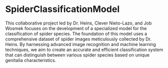 # SpiderClassificationModel

This collaborative project led by Dr. Heins, Clever Nieto-Lazo, and Job Wosmek focuses on the development of a specialized model for the classification of spider species. The foundation of this model uses a comprehensive dataset of spider images meticulously collected by Dr. Heins. By harnessing advanced image recognition and machine learning techniques, we aim to create an accurate and efficient classification system that can distinguish between various spider species based on unique genitalia characteristics. 
